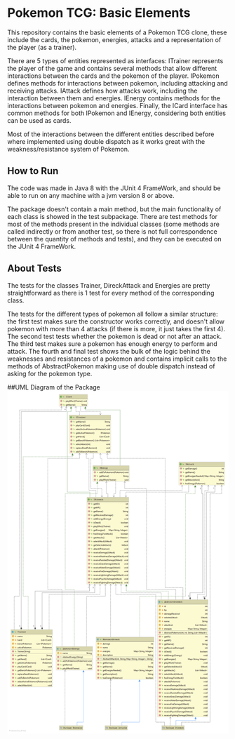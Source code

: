 # Pokemon TCG: Basic Elements

This repository contains the basic elements of a Pokemon TCG clone, these include
the cards, the pokemon, energies, attacks and a representation of the player (as a trainer).

There are 5 types of entities represented as interfaces: ITrainer represents the player
of the game and contains several methods that allow different interactions between
the cards and the pokemon of the player. IPokemon defines methods for interactions between pokemon,
including attacking and receiving attacks. IAttack defines how attacks work, including the interaction between them and energies.
IEnergy contains methods for the interactions between pokemon and energies. Finally, 
the ICard interface has common methods for both IPokemon and IEnergy, considering both entities can be used as cards.

Most of the interactions between the different entities described before where implemented using double dispatch as it works great
with the weakness/resistance system of Pokemon.

## How to Run
The code was made in Java 8 with the JUnit 4 FrameWork, and should be able to run on any machine with a jvm version 8 or above.

The package doesn't contain a main method, but the main functionality of each class is showed in the test subpackage.
There are test methods for most of the methods present in the individual classes (some methods are called indirectly or from
another test, so there is not full correspondence between the quantity of methods and tests), and they can be executed on the 
JUnit 4 FrameWork.

## About Tests
The tests for the classes Trainer, DireckAttack and Energies are pretty straightforward as there is
1 test for every method of the corresponding class.

The tests for the different types of pokemon all follow a similar structure: the first test makes sure
the constructor works correctly, and doesn't allow pokemon with more than 4 attacks (if there is more, it just takes the first 4).
The second test tests whether the pokemon is dead or not after an attack.
The third test makes sure a pokemon has enough energy to perform and attack. The fourth and final test shows the bulk of the logic behind the weaknesses
and resistances of a pokemon and contains implicit calls to the methods of AbstractPokemon
making use of double dispatch instead of asking for the pokemon type.

##UML Diagram of the Package
![](uml.png)